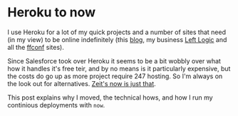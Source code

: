 # Heroku to now

I use Heroku for a lot of my quick projects and a number of sites that need (in my view) to be online indefinitely (this [blog](https://remysharp.com), my business [Left Logic](https://leftlogic.com) and all the [ffconf](https://ffconf.org) sites).

Since Salesforce took over Heroku it seems to be a bit wobbly over what how it handles it's free teir, and by no means is it particularly expensive, but the costs do go up as more project require 247 hosting. So I'm always on the look out for alternatives. [Zeit's now is just that](https://zeit.co).

This post explains why I moved, the technical hows, and how I run my continious deployments with `now`.
